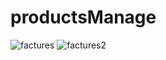 # productsManage
![factures](https://user-images.githubusercontent.com/96654573/208320381-f08d8019-a81c-488c-834d-4a4c6e81639a.png)
![factures2](https://user-images.githubusercontent.com/96654573/208320389-d6e69d9e-e6ef-4cfa-bd1d-41ccaecc6ebd.png)
